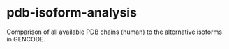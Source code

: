 # pdb-isoform-analysis
Comparison of all available PDB chains (human) to the alternative isoforms in GENCODE.
